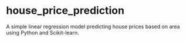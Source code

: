 # house_price_prediction
A simple linear regression model predicting house prices based on area using Python and Scikit-learn.
